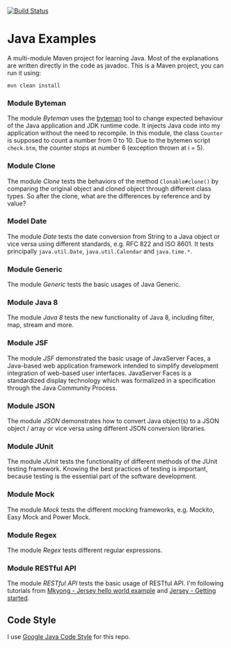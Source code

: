 [![Build Status][travis-img]][travis]

# Java Examples

A multi-module Maven project for learning Java. Most of the explanations are
written directly in the code as javadoc. This is a Maven project, you can run it
using:

    mvn clean install

### Module Byteman

The module _Byteman_ uses the [byteman][bm] tool to change expected behaviour
of the Java application and JDK runtime code. It injects Java code into my
application without the need to recompile. In this module, the class `Counter`
is supposed to count a number from 0 to 10. Due to the bytemen script
`check.btm`, the counter stops at number 6 (exception thrown at i = 5).

### Module Clone

The module _Clone_ tests the behaviors of the method `Clonable#clone()` by
comparing the original object and cloned object through different class types.
So after the clone, what are the differences by reference and by value?

### Model Date

The module _Date_ tests the date conversion from String to a Java object or
vice versa using different standards, e.g. RFC 822 and ISO 8601. It tests
principally `java.util.Date`, `java.util.Calendar` and `java.time.*`.

### Module Generic

The module _Generic_ tests the basic usages of Java Generic.

### Module Java 8

The module _Java 8_ tests the new functionality of Java 8, including filter,
map, stream and more.

### Module JSF

The module _JSF_ demonstrated the basic usage of JavaServer Faces, a Java-based
web application framework intended to simplify development integration of
web-based user interfaces. JavaServer Faces is a standardized display technology
which was formalized in a specification through the Java Community Process.

### Module JSON

The module _JSON_ demonstrates how to convert Java object(s) to a JSON object /
array or vice versa using different JSON conversion libraries.

### Module JUnit

The module _JUnit_ tests the functionality of different methods of the JUnit
testing framework. Knowing the best practices of testing is important,
because testing is the essential part of the software development.

### Module Mock

The module _Mock_ tests the different mocking frameworks, e.g. Mockito, Easy
Mock and Power Mock.

### Module Regex

The module _Regex_ tests different regular expressions.

### Module RESTful API

The module _RESTful API_ tests the basic usage of RESTful API. I'm following
tutorials from [Mkyong - Jersey hello world example][mkyong-rest] and
[Jersey - Getting started][jersey-getting-started].

## Code Style

I use [Google Java Code Style][style-java] for this repo.

[bm]: http://byteman.jboss.org
[jersey-getting-started]: https://jersey.java.net/documentation/latest/getting-started.html
[mkyong-rest]: https://www.mkyong.com/webservices/jax-rs/jersey-hello-world-example/
[style-java]: https://google.github.io/styleguide/javaguide.html
[travis]: https://travis-ci.org/mincong-h/java-examples
[travis-img]: https://travis-ci.org/mincong-h/java-examples.svg?branch=master
